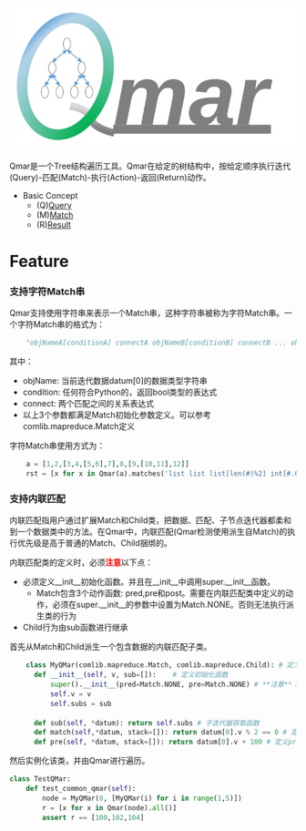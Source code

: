![Qmar](qmar.svg)

Qmar是一个Tree结构遍历工具。Qmar在给定的树结构中，按给定顺序执行迭代(Query)-匹配(Match)-执行(Action)-返回(Return)动作。

- Basic Concept
  - (Q)[Query](query.md)
  - (M)[Match](match.md)
  - (R)[Result](result.md)


# Feature

### 支持字符Match串
Qmar支持使用字符串来表示一个Match串，这种字符串被称为字符Match串。一个字符Match串的格式为：
```python
    "objNameA[conditionA] connectA objNameB[conditionB] connectB ... objNameZ[conditionZ]"
```
其中：
- objName: 当前迭代数据datum[0]的数据类型字符串
- condition: 任何符合Python的，返回bool类型的表达式
- connect: 两个匹配之间的关系表达式
- 以上3个参数都满足Match初始化参数定义。可以参考comlib.mapreduce.Match定义

字符Match串使用方式为：
```python
    a = [1,2,[3,4,[5,6],7],8,[9,[10,11],12]]
    rst = [x for x in Qmar(a).matches('list list list[len(#)%2] int[#.0%2==1]')]
```

### 支持内联匹配
内联匹配指用户通过扩展Match和Child类，把数据、匹配、子节点迭代器都柔和到一个数据类中的方法。在Qmar中，内联匹配(Qmar检测使用派生自Match)的执行优先级是高于普通的Match、Child捆绑的。

内联匹配类的定义时，必须<font color='red'>**注意**</font>以下点：
- 必须定义__init__初始化函数。并且在__init__中调用super.__init__函数。
  - Match包含3个动作函数: pred,pre和post。需要在内联匹配类中定义的动作，必须在super.__init__的参数中设置为Match.NONE。否则无法执行派生类的行为
- Child行为由sub函数进行继承

首先从Match和Child派生一个包含数据的内联匹配子类。
```python
    class MyQMar(comlib.mapreduce.Match, comlib.mapreduce.Child): # 定义派生类
      def __init__(self, v, sub=[]):    # 定义初始化函数
          super().__init__(pred=Match.NONE, pre=Match.NONE) # **注意**：必须派生必须关闭原类定义的函数行为
          self.v = v
          self.subs = sub

      def sub(self, *datum): return self.subs # 子迭代器获取函数
      def match(self,*datum, stack=[]): return datum[0].v % 2 == 0 # 定义Match行为
      def pre(self, *datum, stack=[]): return datum[0].v + 100 # 定义pre行为

```
然后实例化该类，并由Qmar进行遍历。
```python
class TestQMar:
    def test_common_qmar(self):
        node = MyQMar(0, [MyQMar(i) for i in range(1,5)])
        r = [x for x in Qmar(node).all()]
        assert r == [100,102,104]
```
